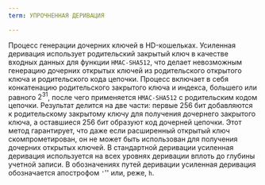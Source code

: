 ```yaml
---
term: УПРОЧНЕННАЯ ДЕРИВАЦИЯ

---
```

Процесс генерации дочерних ключей в HD-кошельках. Усиленная деривация использует родительский закрытый ключ в качестве входных данных для функции `HMAC-SHA512`, что делает невозможным генерацию дочерних открытых ключей из родительского открытого ключа и родительского кода цепочки. Процесс включает в себя конкатенацию родительского закрытого ключа и индекса, большего или равного $2^{31}$, после чего применяется `HMAC-SHA512` с родительским кодом цепочки. Результат делится на две части: первые 256 бит добавляются к родительскому закрытому ключу для получения дочернего закрытого ключа, а оставшиеся 256 бит образуют код дочерней цепочки. Этот метод гарантирует, что даже если расширенный открытый ключ скомпрометирован, он не может быть использован для получения дочерних открытых ключей. В стандартной деривации усиленная деривация используется на всех уровнях деривации вплоть до глубины учетной записи. В обозначениях путей деривации усиленная деривация обозначается апострофом `'`'' или, реже, `h`.